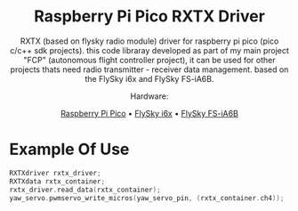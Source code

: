 <div align="center">

# Raspberry Pi Pico RXTX Driver

RXTX (based on flysky radio module) driver for raspberry pi pico (pico c/c++ sdk projects).
this code libraray developed as part of my main project "FCP" (autonomous flight controller project),
it can be used for other projects thats need radio transmitter - receiver data management.
based on the FlySky i6x and FlySky FS-iA6B.

Hardware:

[Raspberry Pi Pico](https://www.raspberrypi.com/products/raspberry-pi-pico/) •
[FlySky i6x](https://www.flysky-cn.com/fsi6x) •
[FlySky FS-iA6B](https://www.flysky-cn.com/ia6b-canshu)

</div>

<div>

# Example Of Use

```c++
RXTXdriver rxtx_driver;
RXTXdata rxtx_container;
rxtx_driver.read_data(rxtx_container);
yaw_servo.pwmservo_write_micros(yaw_servo_pin, (rxtx_container.ch4));
```

</div>

